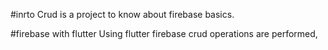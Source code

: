 #inrto
Crud is a project to know about firebase basics.

#firebase with flutter
Using flutter firebase crud operations are performed,
